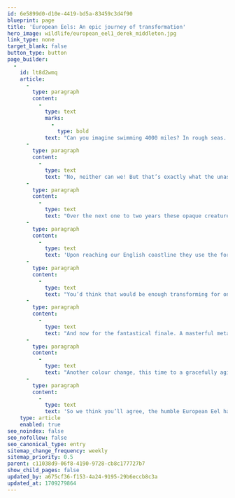 ```yaml
---
id: 6e5899d0-d10e-4419-bd5a-83459c3d4f90
blueprint: page
title: 'European Eels: An epic journey of transformation'
hero_image: wildlife/european_eel1_derek_middleton.jpg
link_type: none
target_blank: false
button_type: button
page_builder:
  -
    id: lt8d2wmq
    article:
      -
        type: paragraph
        content:
          -
            type: text
            marks:
              -
                type: bold
            text: "Can you imagine swimming 4000 miles? In rough seas. Crossing two continents. And you’re only the size of a pea…\_"
      -
        type: paragraph
        content:
          -
            type: text
            text: "No, neither can we! But that’s exactly what the unassuming European eel does. Spawning in the Sargasso Sea, these wriggly beauties form in tiny spherical eggs deep in a western section of the Atlantic Ocean. Hatching into larvae called leptocephali, they look nothing like a typical image of a snake-like sea creature, but instead have the appearance of a see-through leaf.\_"
      -
        type: paragraph
        content:
          -
            type: text
            text: "Over the next one to two years these opaque creatures give themselves to the current of the oceans and drift over 4000 miles to the continental shelf of Europe. But they aren’t lazily enjoying the views during this time. Instead they are busy transforming. Their leaf-like shape flattens and elongates as they enter into their ‘glass eel’ stage of life.\_"
      -
        type: paragraph
        content:
          -
            type: text
            text: 'Upon reaching our English coastline they use the force of the tides, and their new found body shape (around 8 cm in size now), to push themselves upstream to make a home in our rivers. Switching from sea to freshwater brings on another amazing transformation - a colour change this time. The eels start to pigment. Like gangly teenagers, now 12 cm in size, trying out a new look, they turn brown marking the start of the ‘elver’ stage, their adolescent era.'
      -
        type: paragraph
        content:
          -
            type: text
            text: "You’d think that would be enough transforming for one squirmy being but the European eel is only just getting started. Once embedded in their new freshwater habitat they grow up to 1 metre in length, now looking much more like our usual depiction of an eel. This is their ‘yellow eel’ phase - their immature adult phase which, like some humans, they remain in for somewhere between 5 and 20 years, depending on food, sex and temperature.\_"
      -
        type: paragraph
        content:
          -
            type: text
            text: "And now for the fantastical finale. A masterful metamorphosis and another gigantic journey. Once the eels have lived a peaceful life in our beautiful rivers, gorging on fish, molluscs and crustaceans - oh and not forgetting the odd slug or snail… did we not mention that they can also leave the water and cross dry land should the urge take them… Just another string to this amazing creature’s bow! Upon reaching adequate size and with satisfying fat supplies accumulated, the eels enter their final stage, the fully matured ‘silver eel’ stage.\_"
      -
        type: paragraph
        content:
          -
            type: text
            text: "Another colour change, this time to a gracefully aging grey, their pectoral fins widen and muscle mass increases, their digestive tract shuts down and their eyes grow up to ten times their original size, all to help see them through their final swim. Fighting their way back against the strong currents, the silver eels head for home, where it all began. Another 4000 mile long journey to the Sargasso Sea to spawn and end their days in warmer climes.\_"
      -
        type: paragraph
        content:
          -
            type: text
            text: 'So we think you’ll agree, the humble European Eel has an epic life cycle. Just one more fact for you. Even when their eyes have grown ten times their original size, their eyesight is terrible. But to make up for it they have four nostrils giving them an amazing sense of smell, which clearly helps them find their way home!'
    type: article
    enabled: true
seo_noindex: false
seo_nofollow: false
seo_canonical_type: entry
sitemap_change_frequency: weekly
sitemap_priority: 0.5
parent: c11038d9-06f8-4190-9728-cb8c177727b7
show_child_pages: false
updated_by: a675cf36-f153-4a24-9195-29b6eccb8c3a
updated_at: 1709279864
---
```

